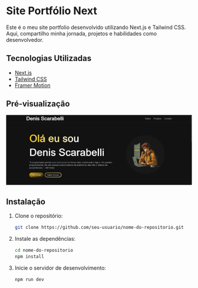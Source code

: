 # Site Portfólio Next

Este é o meu site portfolio desenvolvido utilizando Next.js e Tailwind CSS. Aqui, compartilho minha jornada, projetos e habilidades como desenvolvedor.

## Tecnologias Utilizadas

- [Next.js](https://nextjs.org/)
- [Tailwind CSS](https://tailwindcss.com/)
- [Framer Motion](https://www.framer.com/motion/)

## Pré-visualização

![Imagem do Site](./preview.png)

## Instalação

1. Clone o repositório:

    ```bash
    git clone https://github.com/seu-usuario/nome-do-repositorio.git
    ```

2. Instale as dependências:

    ```bash
    cd nome-do-repositorio
    npm install
    ```

3. Inicie o servidor de desenvolvimento:

    ```bash
    npm run dev
    ```

